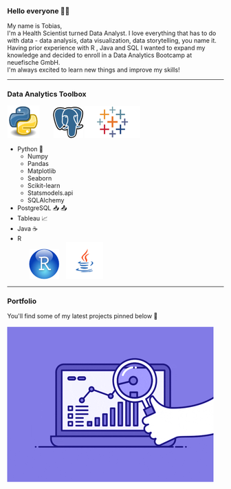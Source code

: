 ### Hello everyone ✌🏻 
My name is Tobias,<br>
I'm a Health Scientist turned Data Analyst. I love everything that has to do with data - data analysis, data visualization, data storytelling, you name it.<br>
Having prior experience with R , Java and SQL I wanted to expand my knowledge and decided to enroll in a Data Analytics Bootcamp at neuefische GmbH.<br>
I'm always excited to learn new things and improve my skills!

---

### Data Analytics Toolbox
<img src="./data/python.png" alt="drawing" width="75"/> &nbsp;&nbsp;&nbsp;&nbsp;&nbsp;&nbsp; <img src="./data/postgre_sql.svg.png" alt="drawing" width="70"/> <img src="./data/tableau.png" alt="drawing" width="130"/>
- Python :snake: 
  - Numpy
  - Pandas
  - Matplotlib
  - Seaborn
  - Scikit-learn
  - Statsmodels.api
  - SQLAlchemy
- PostgreSQL :inbox_tray: :outbox_tray: 
- Tableau 📈 
- Java :coffee:
- R<br>
&nbsp;&nbsp;&nbsp;&nbsp;&nbsp;&nbsp; <img src="./data/rstudio.png" alt="drawing" width="70"/> &nbsp;&nbsp; <img src="./data/java_logo.png" alt="drawing" width="86"/>
---

### Portfolio

You'll find some of my latest projects pinned below :eyes: <br>
<br>
![](./data/data_analytics.gif)
<!--
**TobiasWeis92/TobiasWeis92** is a ✨ _special_ ✨ repository because its `README.md` (this file) appears on your GitHub profile.

Here are some ideas to get you started:

- 🔭 I’m currently working on ...
- 🌱 I’m currently learning ...
- 👯 I’m looking to collaborate on ...
- 🤔 I’m looking for help with ...
- 💬 Ask me about ...
- 📫 How to reach me: ...
- 😄 Pronouns: ...
- ⚡ Fun fact: ...
-->
